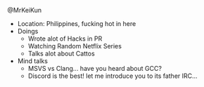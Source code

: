 @MrKeiKun
- Location: Philippines, fucking hot in here
- Doings
    - Wrote alot of Hacks in PR
    - Watching Random Netflix Series
    - Talks alot about Cattos
- Mind talks
    - MSVS vs Clang... have you heard about GCC?
    - Discord is the best! let me introduce you to its father IRC...
